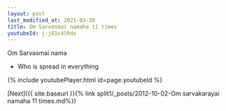 ```yaml
---
layout: post
last_modified_at: 2021-03-30
title: Om Sarvasmai namaha 11 times
youtubeId: j-j81c4lRds
---
```

 
 
Om Sarvasmai nama 
 
 -  Who is spread in everything 
 
  
 
  
 
 
 
 
 
 


{% include youtubePlayer.html id=page.youtubeId %}
 
[Next]({{ site.baseurl }}{% link  split1/_posts/2012-10-02-Om sarvakarayai namaha 11 times.md%})
 
